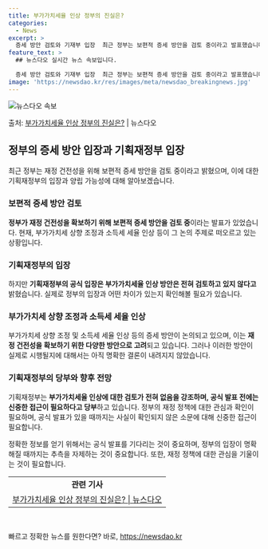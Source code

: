 ```yaml
---
title: 부가가치세율 인상 정부의 진실은?
categories:
  - News
excerpt: >
  증세 방안 검토와 기재부 입장  최근 정부는 보편적 증세 방안을 검토 중이라고 발표했습니다. 특히 부가가치세…
feature_text: >
  ## 뉴스다오 실시간 뉴스 속보입니다.

  증세 방안 검토와 기재부 입장  최근 정부는 보편적 증세 방안을 검토 중이라고 발표했습니다. 특히 부가가치세…
image: 'https://newsdao.kr/res/images/meta/newsdao_breakingnews.jpg'
---
```


![뉴스다오 속보](https://newsdao.kr/res/images/meta/newsdao_breakingnews.jpg)

<p>출처: <a href="https://newsdao.kr/4429" rel="dofollow">부가가치세율 인상 정부의 진실은?</a> | 뉴스다오</p>

<h2 data-ke-size="size26">정부의 증세 방안 입장과 기획재정부 입장</h2>
<p data-ke-size="size16">최근 정부는 재정 건전성을 위해 보편적 증세 방안을 검토 중이라고 밝혔으며, 이에 대한 기획재정부의 입장과 양립 가능성에 대해 알아보겠습니다.</p>

<h3>보편적 증세 방안 검토</h3>
<p data-ke-size="size16"><b>정부가 재정 건전성을 확보하기 위해 보편적 증세 방안을 검토 중</b>이라는 발표가 있었습니다. 현재, 부가가치세 상향 조정과 소득세 세율 인상 등이 그 논의 주제로 떠오르고 있는 상황입니다.</p>

<h3>기획재정부의 입장</h3>
<p data-ke-size="size16">하지만 <b>기획재정부의 공식 입장은 부가가치세율 인상 방안은 전혀 검토하고 있지 않다고</b> 밝혔습니다. 실제로 정부의 입장과 어떤 차이가 있는지 확인해볼 필요가 있습니다.</p>

<h3>부가가치세 상향 조정과 소득세 세율 인상</h3>
<p data-ke-size="size16">부가가치세 상향 조정 및 소득세 세율 인상 등의 증세 방안이 논의되고 있으며, 이는 <b>재정 건전성을 확보하기 위한 다양한 방안으로 고려</b>되고 있습니다. 그러나 이러한 방안이 실제로 시행될지에 대해서는 아직 명확한 결론이 내려지지 않았습니다.</p>

<h3>기획재정부의 당부와 향후 전망</h3>
<p data-ke-size="size16">기획재정부는 <b>부가가치세율 인상에 대한 검토가 전혀 없음을 강조하며, 공식 발표 전에는 신중한 접근이 필요하다고 당부</b>하고 있습니다. 정부의 재정 정책에 대한 관심과 확인이 필요하며, 공식 발표가 있을 때까지는 사실이 확인되지 않은 소문에 대해 신중한 접근이 필요합니다.</p>
<p data-ke-size="size16">정확한 정보를 얻기 위해서는 공식 발표를 기다리는 것이 중요하며, 정부의 입장이 명확해질 때까지는 추측을 자제하는 것이 중요합니다. 또한, 재정 정책에 대한 관심을 기울이는 것이 필요합니다.</p>

<table>
  <tr>
    <td style="text-align: center; height: 17px;"><b>관련 기사</b></td>
  </tr>
  <tr>
    <td style="text-align: center; height: 17px;"><a href="https://newsdao.kr/4429">부가가치세율 인상 정부의 진실은? | 뉴스다오</a></td>
  </tr>
</table>
<p data-ke-size="size16">&nbsp;</p> 

빠르고 정확한 뉴스를 원한다면? 바로, <a href="https://newsdao.kr" rel="dofollow">https://newsdao.kr</a>


    
